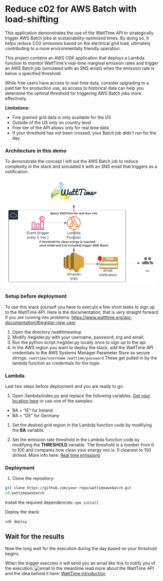 # Reduce c02 for AWS Batch with load-shifting

This application demonstrates the use of the WattTime API to strategically trigger AWS Batch jobs at sustainability-optimized times. By doing so, it helps reduce CO2 emissions based on the electrical grid load, ultimately contributing to a more environmentally friendly operation.

This project contains an AWS CDK application that deploys a Lambda function to monitor WattTime's real-time marginal emission rates and trigger an AWS Batch job (simulated with an SNS email) when the emission rate is below a specified threshold.

While free users have access to real-time data, consider upgrading to a paid tier for production use, as access to historical data can help you determine the optimal threshold for triggering AWS Batch jobs more effectively.

**Limitations:**
- Fine grained grid data is only available for the US
- Outside of the US only on country level
- Free tier of the API allows only for real time data
- If your threshold has not been crossed, your Batch job didn't run for the day.

### Architecture in this demo
To demonstrate the concept I left out the AWS Batch job to reduce complexity in the stack and simulated it with an SNS email that triggers as a notification.
![architecture](architecture.png)

### Setup before deployment

To use this stack yourself you have to execute a few short tasks to sign up to the WattTime API.
Here is the documentation, that is very straight forward if you are running into problems: 
https://www.watttime.org/api-documentation/#register-new-user

1. Open the directory /watttimesetup
2. Modify /register.py with your username, password, org and email.
3. Run the python script /register.py locally once to sign up to the api.
4. In the AWS region you want to deploy the stack, add the WattTime API credentials to the AWS Systems Manager Parameter Store as secure strings:
``/wattime/username``
``/wattime/password``
These get pulled in by the lambda function as credentials for the login.
### Lambda 
Last two steps before deployment and you are ready to go:
1. Open /lambda/index.py and replace the following variables.
[Get your location here](https://www.watttime.org/api-documentation/#determine-grid-region) or use one of the samples:
- BA = "IE" for Ireland
- BA = "DE" for Germany

1. Set the desired grid region in the Lambda function code by modifying the **BA** variable.

2. Set the emission rate threshold in the Lambda function code by modifying the **THRESHOLD** variable.
The threshold is a number from 0 to 100 and compares how clean your energy mix is. 0 cleanest to 100 dirtiest.
More info here: [Real time emissions](https://www.watttime.org/api-documentation/#real-time-emissions-index)

### Deployment

1. Clone the repository:

```bash
git clone https://github.com/your-repo/wattimeawsbatch.git
cd wattimeawsbatch
```


Install the required dependencies:
```npm install```

Deploy the stack:

```cdk deploy```


## Wait for the results
Now the long wait for the execution during the day based on your threshold begins.

When the trigger executes it will send you an email like this to notify you of the execution:
![email](email.png)
In the meantime read more about the WattTime API and the idea behind it here:
[WattTime introduction](https://www.watttime.org/api-documentation/#introduction)